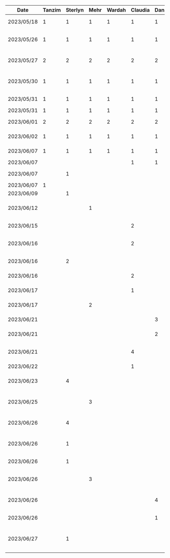 | Date       | Tanzim | Sterlyn | Mehr | Wardah | Claudia | Daniel | Task                                    |
|------------|--------|---------|------|--------|---------|--------|-----------------------------------------|
| 2023/05/18 | 1      | 1       | 1    | 1      | 1       | 1      | Brainstorming meeting                   |
| 2023/05/26 | 1      | 1       | 1    | 1      | 1       | 1      | Presentation delegation meeting         |
| 2023/05/27 | 2      | 2       | 2    | 2      | 2       | 2      | Presentation scripting and diagrams     |
| 2023/05/30 | 1      | 1       | 1    | 1      | 1       | 1      | Group presentation practice             |
| 2023/05/31 | 1      | 1       | 1    | 1      | 1       | 1      | post presentation doc changes           |
| 2023/05/31 | 1      | 1       | 1    | 1      | 1       | 1      | Presentation day                        |
| 2023/06/01 | 2      | 2       | 2    | 2      | 2       | 2      | Proposal doc meeting                    |
| 2023/06/02 | 1      | 1       | 1    | 1      | 1       | 1      | Finishing proposal doc                  |
| 2023/06/07 | 1      | 1       | 1    | 1      | 1       | 1      | Group meeting for buddy eval            |
| 2023/06/07 |        |         |      |        | 1       | 1      | Buddy eval work                         |
| 2023/06/07 |        | 1       |      |        |         |        | Hello world project init                |
| 2023/06/07 | 1      |         |      |        |         |        | Buddy eval work                         |
| 2023/06/09 |        | 1       |      |        |         |        | Buddy eval work                         |
| 2023/06/12 |        |         | 1    |        |         |        | Starting some component development     |
| 2023/06/15 |        |         |      |        | 2       |        | Set up colours, theme, and icons        |
| 2023/06/16 |        |         |      |        | 2       |        | Add navigation bar + basic screens      |
| 2023/06/16 |        | 2       |      |        |         |        | Custom Card Component                   |
| 2023/06/16 |        |         |      |        | 2       |        | Add login and set up viewmodels         |
| 2023/06/17 |        |         |      |        | 1       |        | Add create account pages                |
| 2023/06/17 |        |         | 2    |        |         |        | UI updates to profile screen            |
| 2023/06/21 |        |         |      |        |         | 3      | login screen UX work                    |
| 2023/06/21 |        |         |      |        |         | 2      | more login UX and UI                    |
| 2023/06/21 |        |         |      |        | 4       |        | Styling for profile page, add side menu |
| 2023/06/22 |        |         |      |        | 1       |        | Add carousel                            |
| 2023/06/23 |        | 4       |      |        |         |        | Recipes screen layout - carousel etc    |
| 2023/06/25 |        |         | 3    |        |         |        | Adding recipe+ingredient class, styling |
| 2023/06/26 |        | 4       |      |        |         |        | Individual Recipe view screen scaffold  |
| 2023/06/26 |        | 1       |      |        |         |        | Individual Recipe tags componenent      |
| 2023/06/26 |        | 1       |      |        |         |        | Recipe bullet and numbered lists        |
| 2023/06/26 |        |         | 3    |        |         |        | Add image grid, user screen UI updates  |
| 2023/06/26 |        |         |      |        |         | 4      | Google sign in with Firebase auth. work |
| 2023/06/26 |        |         |      |        |         | 1      | Firebase project creation               |
| 2023/06/27 |        |1        |      |        |         |        | Refactoring classes + passing nav params|
